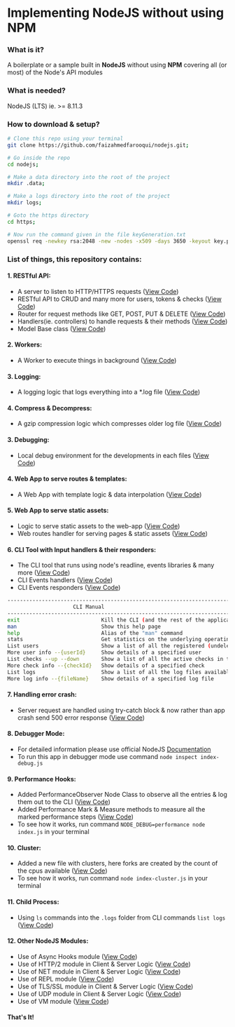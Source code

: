 # Implementing NodeJS without using NPM

### What is it?

A boilerplate or a sample built in **NodeJS** without using **NPM** covering all (or most) of the Node's API modules

### What is needed?

NodeJS (LTS) ie. >= 8.11.3

### How to download & setup?

```sh
# Clone this repo using your terminal
git clone https://github.com/faizahmedfarooqui/nodejs.git;

# Go inside the repo
cd nodejs;

# Make a data directory into the root of the project
mkdir .data;

# Make a logs directory into the root of the project
mkdir logs;

# Goto the https directory
cd https;

# Now run the command given in the file keyGeneration.txt
openssl req -newkey rsa:2048 -new -nodes -x509 -days 3650 -keyout key.pem -out cert.pem
```

### List of things, this repository contains:

#### 1. RESTful API:
* A server to listen to HTTP/HTTPS requests ([View Code](https://github.com/faizahmedfarooqui/nodejs/blob/master/lib/server.js#L26-#L38))
* RESTful API to CRUD and many more for users, tokens & checks ([View Code](https://github.com/faizahmedfarooqui/nodejs/blob/master/lib/handlers.js#L65-#L118))
* Router for request methods like GET, POST, PUT & DELETE ([View Code](https://github.com/faizahmedfarooqui/nodejs/blob/master/lib/router.js))
* Handlers(ie. controllers) to handle requests & their methods ([View Code](https://github.com/faizahmedfarooqui/nodejs/blob/master/lib/handlers.js))
* Model Base class ([View Code](https://github.com/faizahmedfarooqui/nodejs/blob/master/lib/data.js))

#### 2. Workers:
* A Worker to execute things in background ([View Code](https://github.com/faizahmedfarooqui/nodejs/blob/master/lib/workers.js))

#### 3. Logging:
* A logging logic that logs everything into a *.log file ([View Code](https://github.com/faizahmedfarooqui/nodejs/blob/master/lib/logs.js))

#### 4. Compress & Decompress:
* A gzip compression logic which compresses older log file ([View Code](https://github.com/faizahmedfarooqui/nodejs/blob/master/lib/logs.js#L69-#L110))

#### 3. Debugging:
* Local debug environment for the developments in each files ([View Code](https://github.com/faizahmedfarooqui/nodejs/blob/master/lib/server.js#L15))

#### 4. Web App to serve routes & templates:
* A Web App with template logic & data interpolation ([View Code](https://github.com/faizahmedfarooqui/nodejs/blob/master/lib/helpers.js#L116-#L182))

#### 5. Web App to serve static assets:
* Logic to serve static assets to the web-app ([View Code](https://github.com/faizahmedfarooqui/nodejs/blob/master/lib/helpers.js#L184-#L199))
* Web routes handler for serving pages & static assets ([View Code](https://github.com/faizahmedfarooqui/nodejs/blob/master/lib/handlers.js#L28-#L63))

#### 6. CLI Tool with Input handlers & their responders:
* The CLI tool that runs using node's readline, events libraries & many more ([View Code](https://github.com/faizahmedfarooqui/nodejs/blob/master/lib/cli.js))
* CLI Events handlers ([View Code](https://github.com/faizahmedfarooqui/nodejs/blob/master/lib/cli-handlers.js))
* CLI Events responders ([View Code](https://github.com/faizahmedfarooqui/nodejs/blob/master/lib/cli-responders.js))

```sh
---------------------------------------------------------------------------------------------------------------------------------------------------------
                     CLI Manual
---------------------------------------------------------------------------------------------------------------------------------------------------------
exit                          Kill the CLI (and the rest of the application)
man                           Show this help page
help                          Alias of the "man" command
stats                         Get statistics on the underlying operating system and resource utilization
List users                    Show a list of all the registered (undeleted) users in the system
More user info --{userId}     Show details of a specified user
List checks --up --down       Show a list of all the active checks in the system, including their state. The "--up" and "--down flags are both optional."
More check info --{checkId}   Show details of a specified check
List logs                     Show a list of all the log files available to be read (compressed only)
More log info --{fileName}    Show details of a specified log file
```

#### 7. Handling error crash:
* Server request are handled using try-catch block & now rather than app crash send 500 error response ([View Code](https://github.com/faizahmedfarooqui/nodejs/blob/master/lib/server.js#L88-#L99))

#### 8. Debugger Mode:
* For detailed information please use official NodeJS [Documentation](https://nodejs.org/api/debugger.html)
* To run this app in debugger mode use command `node inspect index-debug.js`

#### 9. Performance Hooks:
* Added PerformanceObserver Node Class to observe all the entries & log them out to the CLI ([View Code](https://github.com/faizahmedfarooqui/nodejs/blob/master/https/controllers/api/tokens.js#L12-#L31))
* Added Performance Mark & Measure methods to measure all the marked performance steps ([View Code](https://github.com/faizahmedfarooqui/nodejs/blob/master/https/controllers/api/tokens.js#L38-#L75))
* To see how it works, run command `NODE_DEBUG=performance node index.js` in your terminal

#### 10. Cluster:
* Added a new file with clusters, here forks are created by the count of the cpus available ([View Code](https://github.com/faizahmedfarooqui/nodejs/blob/master/index-cluster.js))
* To see how it works, run command `node index-cluster.js` in your terminal

#### 11. Child Process:
* Using `ls` commands into the `.logs` folder from CLI commands `list logs` ([View Code](https://github.com/faizahmedfarooqui/nodejs/blob/master/lib/cli-responders.js#L209-#L222))

#### 12. Other NodeJS Modules:
* Use of Async Hooks module ([View Code](https://github.com/faizahmedfarooqui/nodejs/blob/master/misc/async-hooks/index.js))
* Use of HTTP/2 module in Client & Server Logic ([View Code](https://github.com/faizahmedfarooqui/nodejs/blob/master/misc/http2))
* Use of NET module in Client & Server Logic ([View Code](https://github.com/faizahmedfarooqui/nodejs/blob/master/misc/net))
* Use of REPL module ([View Code](https://github.com/faizahmedfarooqui/nodejs/blob/master/misc/repl/index.js))
* Use of TLS/SSL module in Client & Server Logic ([View Code](https://github.com/faizahmedfarooqui/nodejs/blob/master/misc/tls))
* Use of UDP module in Client & Server Logic ([View Code](https://github.com/faizahmedfarooqui/nodejs/blob/master/misc/udp))
* Use of VM module ([View Code](https://github.com/faizahmedfarooqui/nodejs/blob/master/misc/vm/index.js))

#### That's It!
